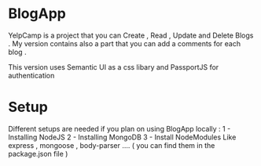 # BlogApp

YelpCamp is a project that you can Create , Read , Update and Delete Blogs . My version contains also a part that you can add a comments for each blog . 

This version uses Semantic UI as a css libary and PassportJS for authentication 

# Setup 

Different setups are needed if you plan on using BlogApp locally : 
1 - Installing NodeJS 
2 - Installing MongoDB 
3 - Install NodeModules Like express , mongoose , body-parser .... ( you can find them in the package.json file ) 




